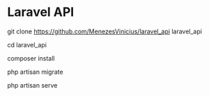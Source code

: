 # Laravel API

git clone https://github.com/MenezesVinicius/laravel_api laravel_api

cd laravel_api

composer install

php artisan migrate

php artisan serve